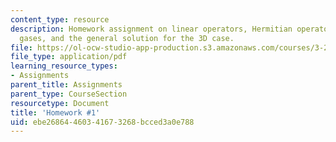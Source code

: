 ```yaml
---
content_type: resource
description: Homework assignment on linear operators, Hermitian operators, 2D electron
  gases, and the general solution for the 3D case.
file: https://ol-ocw-studio-app-production.s3.amazonaws.com/courses/3-23-electrical-optical-and-magnetic-properties-of-materials-fall-2007/ebe26864460341673268bcced3a0e788_ps1.pdf
file_type: application/pdf
learning_resource_types:
- Assignments
parent_title: Assignments
parent_type: CourseSection
resourcetype: Document
title: 'Homework #1'
uid: ebe26864-4603-4167-3268-bcced3a0e788
---
```

